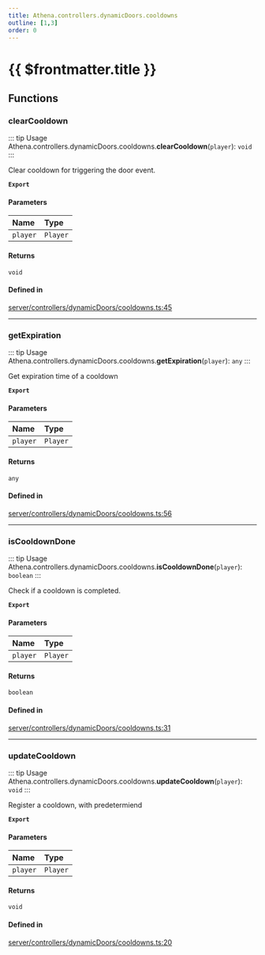 ```yaml
---
title: Athena.controllers.dynamicDoors.cooldowns
outline: [1,3]
order: 0
---
```


# {{ $frontmatter.title }}


## Functions

### clearCooldown

::: tip Usage
Athena.controllers.dynamicDoors.cooldowns.**clearCooldown**(`player`): `void`
:::

Clear cooldown for triggering the door event.

**`Export`**

#### Parameters

| Name | Type |
| :------ | :------ |
| `player` | `Player` |

#### Returns

`void`

#### Defined in

[server/controllers/dynamicDoors/cooldowns.ts:45](https://github.com/Stuyk/altv-athena/blob/068488b/src/core/server/controllers/dynamicDoors/cooldowns.ts#L45)

___

### getExpiration

::: tip Usage
Athena.controllers.dynamicDoors.cooldowns.**getExpiration**(`player`): `any`
:::

Get expiration time of a cooldown

**`Export`**

#### Parameters

| Name | Type |
| :------ | :------ |
| `player` | `Player` |

#### Returns

`any`

#### Defined in

[server/controllers/dynamicDoors/cooldowns.ts:56](https://github.com/Stuyk/altv-athena/blob/068488b/src/core/server/controllers/dynamicDoors/cooldowns.ts#L56)

___

### isCooldownDone

::: tip Usage
Athena.controllers.dynamicDoors.cooldowns.**isCooldownDone**(`player`): `boolean`
:::

Check if a cooldown is completed.

**`Export`**

#### Parameters

| Name | Type |
| :------ | :------ |
| `player` | `Player` |

#### Returns

`boolean`

#### Defined in

[server/controllers/dynamicDoors/cooldowns.ts:31](https://github.com/Stuyk/altv-athena/blob/068488b/src/core/server/controllers/dynamicDoors/cooldowns.ts#L31)

___

### updateCooldown

::: tip Usage
Athena.controllers.dynamicDoors.cooldowns.**updateCooldown**(`player`): `void`
:::

Register a cooldown, with predetermiend

**`Export`**

#### Parameters

| Name | Type |
| :------ | :------ |
| `player` | `Player` |

#### Returns

`void`

#### Defined in

[server/controllers/dynamicDoors/cooldowns.ts:20](https://github.com/Stuyk/altv-athena/blob/068488b/src/core/server/controllers/dynamicDoors/cooldowns.ts#L20)
